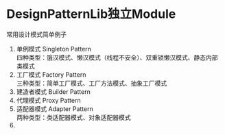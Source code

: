 # DesignPatternLib独立Module
 常用设计模式简单例子  
1. 单例模式 Singleton Pattern  
   四种类型：饿汉模式、懒汉模式（线程不安全）、双重锁懒汉模式、静态内部类模式
2. 工厂模式 Factory Pattern  
   三种类型：简单工厂模式、工厂方法模式、抽象工厂模式
3. 建造者模式 Builder Pattern   
4. 代理模式 Proxy Pattern  
5. 适配器模式 Adapter Pattern  
   两种类型：类适配器模式、对象适配器模式
6. 

 